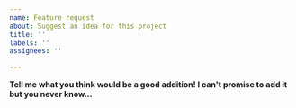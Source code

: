 ```yaml
---
name: Feature request
about: Suggest an idea for this project
title: ''
labels: ''
assignees: ''

---
```


**Tell me what you think would be a good addition!  I can't promise to add it but you never know...**
